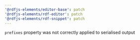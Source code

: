 ```yaml
---
'@rdfjs-elements/editor-base': patch
'@rdfjs-elements/rdf-editor': patch
'@rdfjs-elements/rdf-snippet': patch
---
```


`prefixes` property was not correctly applied to serialised output
